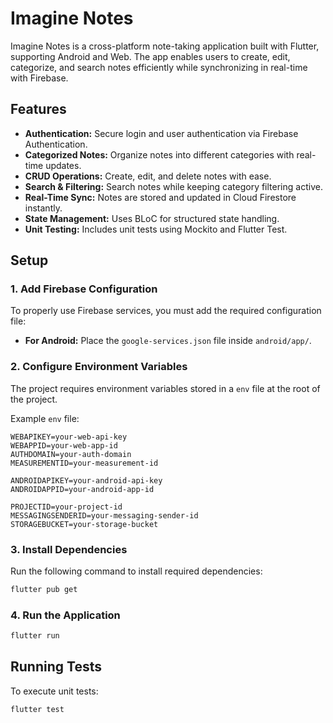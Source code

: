# Imagine Notes

Imagine Notes is a cross-platform note-taking application built with Flutter, supporting Android and Web. The app enables users to create, edit, categorize, and search notes efficiently while synchronizing in real-time with Firebase.

## Features

- **Authentication:** Secure login and user authentication via Firebase Authentication.
- **Categorized Notes:** Organize notes into different categories with real-time updates.
- **CRUD Operations:** Create, edit, and delete notes with ease.
- **Search & Filtering:** Search notes while keeping category filtering active.
- **Real-Time Sync:** Notes are stored and updated in Cloud Firestore instantly.
- **State Management:** Uses BLoC for structured state handling.
- **Unit Testing:** Includes unit tests using Mockito and Flutter Test.

## Setup

### 1. Add Firebase Configuration
To properly use Firebase services, you must add the required configuration file:

- **For Android:** Place the `google-services.json` file inside `android/app/`.

### 2. Configure Environment Variables
The project requires environment variables stored in a `env` file at the root of the project.

Example `env` file:
```
WEBAPIKEY=your-web-api-key
WEBAPPID=your-web-app-id
AUTHDOMAIN=your-auth-domain
MEASUREMENTID=your-measurement-id

ANDROIDAPIKEY=your-android-api-key
ANDROIDAPPID=your-android-app-id

PROJECTID=your-project-id
MESSAGINGSENDERID=your-messaging-sender-id
STORAGEBUCKET=your-storage-bucket
```

### 3. Install Dependencies
Run the following command to install required dependencies:
```bash
flutter pub get
```

### 4. Run the Application
```bash
flutter run
```

## Running Tests
To execute unit tests:
```bash
flutter test
```
